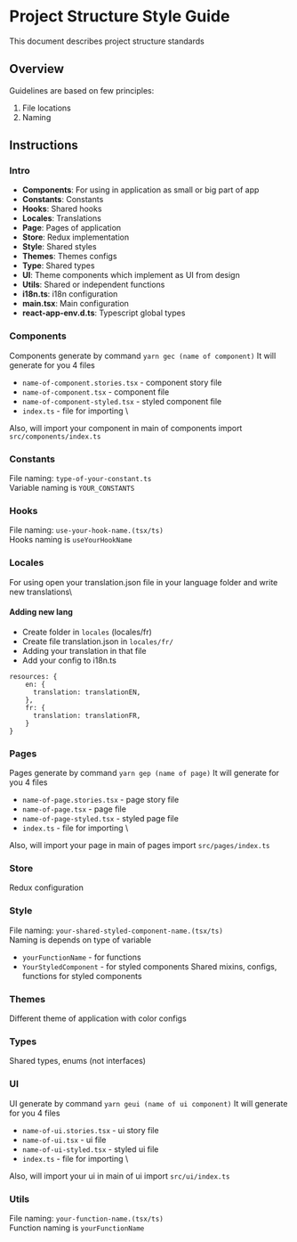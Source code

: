 # Project Structure Style Guide

This document describes project structure standards

## Overview

Guidelines are based on few principles:

1. File locations
2. Naming

## Instructions

### Intro

* **Components**: For using in application as small or big part of app
* **Constants**: Constants
* **Hooks**: Shared hooks
* **Locales**: Translations
* **Page**: Pages of application
* **Store**: Redux implementation
* **Style**: Shared styles
* **Themes**: Themes configs
* **Type**: Shared types
* **UI**: Theme components which implement as UI from design
* **Utils**: Shared or independent functions
* **i18n.ts**: i18n configuration
* **main.tsx**: Main configuration
* **react-app-env.d.ts**: Typescript global types

### Components

Components generate by command `yarn gec (name of component)`
It will generate for you 4 files
* `name-of-component.stories.tsx` - component story file
* `name-of-component.tsx` - component file
* `name-of-component-styled.tsx` - styled component file
* `index.ts` - file for importing \

Also, will import your component in main of components import `src/components/index.ts`

### Constants
File naming: `type-of-your-constant.ts`\
Variable naming is `YOUR_CONSTANTS`

### Hooks
File naming: `use-your-hook-name.(tsx/ts)`\
Hooks naming is `useYourHookName`

### Locales
For using open your translation.json file in your language folder and write new translations\
#### Adding new lang
* Create folder in `locales` (locales/fr)
* Create file translation.json in `locales/fr/`
* Adding your translation in that file
* Add your config to i18n.ts
```
resources: {
    en: {
      translation: translationEN,
    },
    fr: {
      translation: translationFR,
    }
}
```
### Pages
Pages generate by command `yarn gep (name of page)`
It will generate for you 4 files
* `name-of-page.stories.tsx` - page story file
* `name-of-page.tsx` - page file
* `name-of-page-styled.tsx` - styled page file
* `index.ts` - file for importing \

Also, will import your page in main of pages import `src/pages/index.ts`

### Store
Redux configuration

### Style
File naming: `your-shared-styled-component-name.(tsx/ts)`\
Naming is depends on type of variable
* `yourFunctionName` - for functions
* `YourStyledComponent` - for styled components
Shared mixins, configs, functions for styled components

### Themes
Different theme of application with color configs

### Types
Shared types, enums (not interfaces)

### UI
UI generate by command `yarn geui (name of ui component)`
It will generate for you 4 files
* `name-of-ui.stories.tsx` - ui story file
* `name-of-ui.tsx` - ui file
* `name-of-ui-styled.tsx` - styled ui file
* `index.ts` - file for importing \

Also, will import your ui in main of ui import `src/ui/index.ts`

### Utils
File naming: `your-function-name.(tsx/ts)`\
Function naming is `yourFunctionName`
